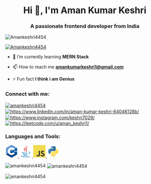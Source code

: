 <h1 align="center">Hi 👋, I'm Aman Kumar Keshri</h1>
<h3 align="center">A passionate frontend developer from India</h3>

<p align="left"> <img src="https://komarev.com/ghpvc/?username=amankeshri4454&label=Profile%20views&color=0e75b6&style=flat" alt="Amankeshri4454" /> </p>

<p align="left"> <a href="https://github.com/ryo-ma/github-profile-trophy"><img src="https://github-profile-trophy.vercel.app/?username=Amankeshri4454" alt="Amankeshri4454" /></a> </p>

- 🌱 I’m currently learning **MERN Stack**

- 📫 How to reach me **amankumarkeshri1@gmail.com**

- ⚡ Fun fact **I think i am Genius**

<h3 align="left">Connect with me:</h3>
<p align="left">
<a href="https://twitter.com/amankeshri4454" target="blank"><img align="center" src="https://raw.githubusercontent.com/rahuldkjain/github-profile-readme-generator/master/src/images/icons/Social/twitter.svg" alt="amankeshri4454" height="30" width="40" /></a>
<a href="https://linkedin.com/in/https://www.linkedin.com/in/aman-kumar-keshri-64046128b/" target="blank"><img align="center" src="https://raw.githubusercontent.com/rahuldkjain/github-profile-readme-generator/master/src/images/icons/Social/linked-in-alt.svg" alt="https://www.linkedin.com/in/aman-kumar-keshri-64046128b/" height="30" width="40" /></a>
<a href="https://instagram.com/https://www.instagram.com/keshri7029/" target="blank"><img align="center" src="https://raw.githubusercontent.com/rahuldkjain/github-profile-readme-generator/master/src/images/icons/Social/instagram.svg" alt="https://www.instagram.com/keshri7029/" height="30" width="40" /></a>
<a href="https://www.leetcode.com/https://leetcode.com/u/aman_keshri1/" target="blank"><img align="center" src="https://raw.githubusercontent.com/rahuldkjain/github-profile-readme-generator/master/src/images/icons/Social/leet-code.svg" alt="https://leetcode.com/u/aman_keshri1/" height="30" width="40" /></a>
</p>

<h3 align="left">Languages and Tools:</h3>
<p align="left"> <a href="https://www.w3schools.com/cpp/" target="_blank" rel="noreferrer"> <img src="https://raw.githubusercontent.com/devicons/devicon/master/icons/cplusplus/cplusplus-original.svg" alt="cplusplus" width="40" height="40"/> </a> <a href="https://www.java.com" target="_blank" rel="noreferrer"> <img src="https://raw.githubusercontent.com/devicons/devicon/master/icons/java/java-original.svg" alt="java" width="40" height="40"/> </a> <a href="https://developer.mozilla.org/en-US/docs/Web/JavaScript" target="_blank" rel="noreferrer"> <img src="https://raw.githubusercontent.com/devicons/devicon/master/icons/javascript/javascript-original.svg" alt="javascript" width="40" height="40"/> </a> <a href="https://www.python.org" target="_blank" rel="noreferrer"> <img src="https://raw.githubusercontent.com/devicons/devicon/master/icons/python/python-original.svg" alt="python" width="40" height="40"/> </a> </p>

<p><img align="left" src="https://github-readme-stats.vercel.app/api/top-langs?username=amankeshri4454&show_icons=true&locale=en&layout=compact" alt="amankeshri4454" /></p>

<p>&nbsp;<img align="center" src="https://github-readme-stats.vercel.app/api?username=amankeshri4454&show_icons=true&locale=en" alt="amankeshri4454" /></p>

<p><img align="center" src="https://github-readme-streak-stats.herokuapp.com/?user=amankeshri4454&" alt="amankeshri4454" /></p>

